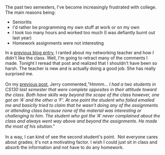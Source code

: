 The past two semesters, I've become increasingly frustrated with college. The main reasons being:
<ul>
	<li>Senioritis</li>
	<li>I'd rather be programming my      own stuff at work or on my own</li>
	<li>I took too many hours and      worked too much (I was defiantly burnt out last year)</li>
	<li>Homework assignments were not      interesting</li>
</ul>
In a <a href="http://jipsta.wordpress.com/2006/02/17/an-update">previous blog entry</a>, I ranted about my networking teacher and how I didn't like the class. Well, I'm going to retract many of the comments I made. Tonight I reread that post and realized that I shouldn't have been so harsh. The teacher is new and is actually doing a good job. She has really surprised me.<br />
<br />
On my <a href="http://jipsta.wordpress.com/2006/02/17/an-update">previous post</a>, Jerry commented,<em>"Hmmm… I had a two students in CS130 last semester that were complete opposites in their attitude toward the class. Both have skills way beyond the scope of the class however, one got an ‘A’ and the other a ‘F’. At one point the student who failed emailed me and basiclly tried to claim that he wasn’t doing any of the assignments or attending class because none of the material was interesting or challenging to him. The student who got the ‘A’ never complained about the class and always went way above and beyond the assignments. He made the most of his sitution."</em><br />
<br />
In a way, I can kind of see the second student's point.  Not everyone cares about grades; it's not a motivating factor. I wish I could just sit in class and absorb the information and not have to do any homework.<br />